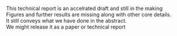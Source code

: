 This technical report is an accelrated draft and still in the making \
Figures and further results are missing along with other core details. \
It still conveys what we have done in the abstract. \
We might release it as a paper or technical report
